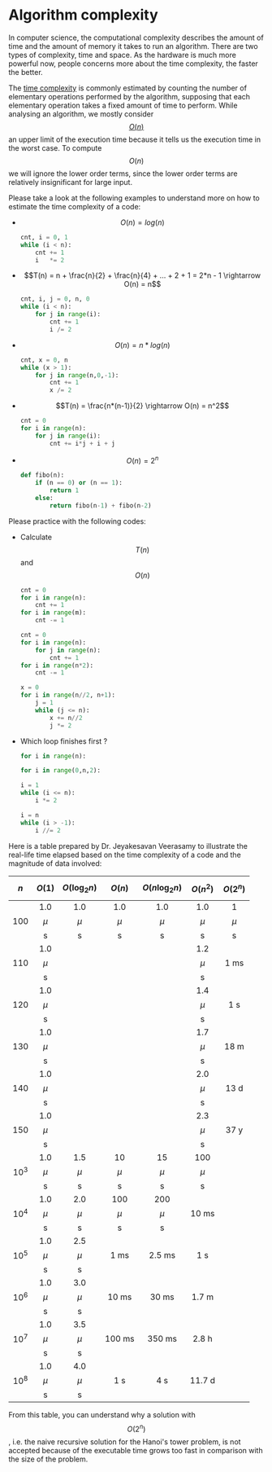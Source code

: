 # Algorithm complexity

In computer science, the computational complexity describes the amount of time and the amount of memory it takes to run an algorithm. There are two types of complexity, time and space. As the hardware is much more powerful now, people concerns more about the time complexity, the faster the better.

The [time complexity](https://en.wikipedia.org/wiki/Time_complexity) is commonly estimated by counting the number of elementary operations performed by the algorithm, supposing that each elementary operation takes a fixed amount of time to perform. While analysing an algorithm, we mostly consider [$$O(n)$$](https://en.wikipedia.org/wiki/Big_O_notation) an upper limit of the execution time because it tells us the execution time in the worst case. To compute $$O(n)$$ we will ignore the lower order terms, since the lower order terms are relatively insignificant for large input.

Please take a look at the following examples to understand more on how to estimate the time complexity of a code:

* $$O(n) = log(n)$$

  ```python
  cnt, i = 0, 1
  while (i < n):
      cnt += 1
      i   *= 2
  ```

* $$T(n) = n + \frac{n}{2} + \frac{n}{4} + ... + 2 + 1 = 2*n - 1 \rightarrow O(n) = n$$

  ```python
  cnt, i, j = 0, n, 0
  while (i < n):
      for j in range(i):
          cnt += 1
          i /= 2
  ```

* $$O(n) = n*log(n)$$

  ```python
  cnt, x = 0, n
  while (x > 1):
      for j in range(n,0,-1):
          cnt += 1
          x /= 2
  ```

* $$T(n) = \frac{n*(n-1)}{2} \rightarrow O(n) = n^2$$

  ```python
  cnt = 0
  for i in range(n):
      for j in range(i):
          cnt += i*j + i + j
  ```

* $$O(n) = 2^n$$

  ```python
  def fibo(n):
      if (n == 0) or (n == 1):
          return 1
      else:
          return fibo(n-1) + fibo(n-2)
  ```

Please practice with the following codes:

* Calculate $$T(n)$$ and $$O(n)$$

  ```python
  cnt = 0
  for i in range(n):
      cnt += 1
  for i in range(m):
      cnt -= 1
  ```

  ```python
  cnt = 0
  for i in range(n):
      for j in range(n):
          cnt += 1
  for i in range(n*2):
      cnt -= 1
  ```

  ```python
  x = 0
  for i in range(n//2, n+1):
      j = 1
      while (j <= n):
          x += n//2
          j *= 2
  ```

* Which loop finishes first ?

  ```python
  for i in range(n):
  ```

  ```python
  for i in range(0,n,2):
  ```

  ```python
  i = 1
  while (i <= n):
      i *= 2
  ```

  ```python
  i = n
  while (i > -1):
      i //= 2
  ```

Here is a table prepared by Dr. Jeyakesavan Veerasamy to illustrate the real-life time elapsed based on the time complexity of a code and the magnitude of data involved:

| $$n$$ | $$O(1)$$ | $$O(\log_2 n)$$ | $$O(n)$$ | $$O(n \log_2 n)$$ | $$O(n^2)$$ | $$O(2^n)$$ |
| :---: | :---: | :---: | :---: | :---: | :---: | :---: |
| 100 | 1.0 $$\mu$$s | 1.0 $$\mu$$s | 1.0 $$\mu$$s | 1.0 $$\mu$$s | 1.0 $$\mu$$s | 1 $$\mu$$s |
| 110 | 1.0 $$\mu$$s |  |  |  | 1.2 $$\mu$$s | 1 ms |
| 120 | 1.0 $$\mu$$s |  |  |  | 1.4 $$\mu$$s | 1 s |
| 130 | 1.0 $$\mu$$s |  |  |  | 1.7 $$\mu$$s | 18 m |
| 140 | 1.0 $$\mu$$s |  |  |  | 2.0 $$\mu$$s | 13 d |
| 150 | 1.0 $$\mu$$s |  |  |  | 2.3 $$\mu$$s | 37 y |
| $$10^3$$ | 1.0 $$\mu$$s | 1.5 $$\mu$$s | 10 $$\mu$$s | 15 $$\mu$$s | 100 $$\mu$$s |  |
| $$10^4$$ | 1.0 $$\mu$$s | 2.0 $$\mu$$s | 100 $$\mu$$s | 200 $$\mu$$s | 10 ms |  |
| $$10^5$$ | 1.0 $$\mu$$s | 2.5 $$\mu$$s | 1 ms | 2.5 ms | 1 s |  |
| $$10^6$$ | 1.0 $$\mu$$s | 3.0 $$\mu$$s | 10 ms | 30 ms | 1.7 m |  |
| $$10^7$$ | 1.0 $$\mu$$s | 3.5 $$\mu$$s | 100 ms | 350 ms | 2.8 h |  |
| $$10^8$$ | 1.0 $$\mu$$s | 4.0 $$\mu$$s | 1 s | 4 s | 11.7 d |  |

From this table, you can understand why a solution with $$O(2^n)$$, i.e. the naive recursive solution for the Hanoi's tower problem, is not accepted because of the executable time grows too fast in comparison with the size of the problem.

